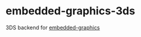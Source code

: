 # embedded-graphics-3ds
3DS backend for [embedded-graphics](https://github.com/embedded-graphics/embedded-graphics)
